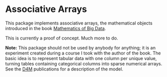 # Associative Arrays

This package implements associative arrays, the mathematical objects introduced in the book [Mathematics of Big Data](https://mitpress.mit.edu/books/mathematics-big-data).

This is currently a proof of concept. Much more to do.

**Note:** This package should not be used by anybody for anything; it is an experiment created during a course I took with the author of the book. The basic idea is to represent tabular data with one column per unique value, turning tables containing categorical columns into sparse numerical arrays. See the [D4M](https://d4m.mit.edu/publications) publications for a description of the model. 
